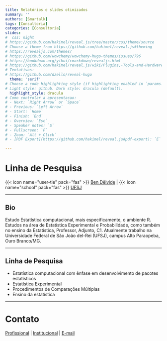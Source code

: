 ```yaml
---
title: Relatórios e slides otimizados
summary: ''
authors: [Smartalk]
tags: [Consultoria]
categories: [Consultoria]
slides:
#  css: night
# https://github.com/hakimel/reveal.js/tree/master/css/theme/source
# Choose a theme from https://github.com/hakimel/reveal.js#theming
# https://revealjs.com/themes/
# https://github.com/wowchemy/wowchemy-hugo-themes/issues/796
# https://bookdown.org/yihui/rmarkdown/revealjs.html
# https://github.com/hakimel/reveal.js/wiki/Plugins,-Tools-and-Hardware
# Tentativas:
# https://github.com/dzello/reveal-hugo
  theme: 'serif'
# Choose a code highlighting style (if highlighting enabled in `params.toml`)
# Light style: github. Dark style: dracula (default).
  highlight_style: dracula
# Como controlar a apresentacao:
# - Next: `Right Arrow` or `Space`
# - Previous: `Left Arrow`
# - Start: `Home`
# - Finish: `End`
# - Overview: `Esc`
# - Speaker notes: `S`
# - Fullscreen: `F`
# - Zoom: `Alt + Click`
# - [PDF Export](https://github.com/hakimel/reveal.js#pdf-export): `E`

---
```




# Linha de Pesquisa
{{< icon name="user-tie" pack="fas" >}} [Ben Dêivide](https://bendeivide.github.io/) | {{< icon name="school" pack="fas" >}} [UFSJ](https://www.ufsj.edu.br/)



---

## Bio

Estudo Estatística computacional, mais especificamente, o ambiente R. Estudos na área de Estatística Experimental e Probabilidade, como também no ensino da Estatística, Professor, Adjunto, C1. Atualmente trabalho na Universidade Federal de São João del-Rei (UFSJ), campus Alto Paraopeba, Ouro Branco/MG.

---

## Linha de Pesquisa

- Estatística computacional com ênfase em desenvolvimento de pacotes estatísticos
- Estatística Experimental
- Procedimentos de Comparações Múltiplas
- Ensino da estatística

---

# Contato

[Profissional](https://bendeivide.github.io/) | [Institucional](https://ufsj.edu.br/bendeivide) | [E-mail](https://bendeivide.github.io/#contact)
